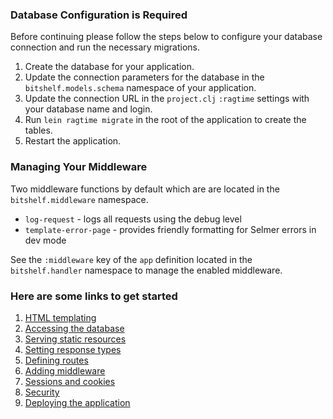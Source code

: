 <div class="bs-callout bs-callout-danger">
 <h3>Database Configuration is Required</h3>
 <p>Before continuing please follow the steps below to configure your database connection and run the necessary migrations.</p>
 <ol>
   <li> Create the database for your application.
   <li> Update the connection parameters for the database in the <code>bitshelf.models.schema</code> namespace of your application.
   <li> Update the connection URL in the <code>project.clj</code> <code>:ragtime</code> settings with your database name and login.
   <li> Run <code>lein ragtime migrate</code> in the root of the application to create the tables.
   <li> Restart the application.
  </ol>
</div>

### Managing Your Middleware

Two middleware functions by default which are are located in the `bitshelf.middleware` namespace.

* `log-request` - logs all requests using the debug level
* `template-error-page` - provides friendly formatting for Selmer errors in dev mode

See the `:middleware` key of the `app` definition located in the `bitshelf.handler` namespace to manage the enabled middleware.

### Here are some links to get started

1. [HTML templating](http://www.luminusweb.net/docs/html_templating.md)
2. [Accessing the database](http://www.luminusweb.net/docs/database.md)
3. [Serving static resources](http://www.luminusweb.net/docs/static_resources.md)
4. [Setting response types](http://www.luminusweb.net/docs/responses.md)
5. [Defining routes](http://www.luminusweb.net/docs/routes.md)
6. [Adding middleware](http://www.luminusweb.net/docs/middleware.md)
7. [Sessions and cookies](http://www.luminusweb.net/docs/sessions_cookies.md)
8. [Security](http://www.luminusweb.net/docs/security.md)
9. [Deploying the application](http://www.luminusweb.net/docs/deployment.md)
